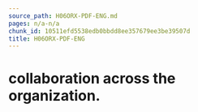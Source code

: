 ```yaml
---
source_path: H06ORX-PDF-ENG.md
pages: n/a-n/a
chunk_id: 10511efd5538edb0bbdd8ee357679ee3be39507d
title: H06ORX-PDF-ENG
---
```

# collaboration across the organization.
